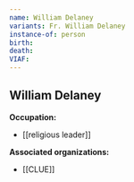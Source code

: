 ```yaml
---
name: William Delaney
variants: Fr. William Delaney
instance-of: person
birth: 
death: 
VIAF: 
---
```

## William Delaney

**Occupation:** 
- [[religious leader]]

**Associated organizations:** 
- [[CLUE]]